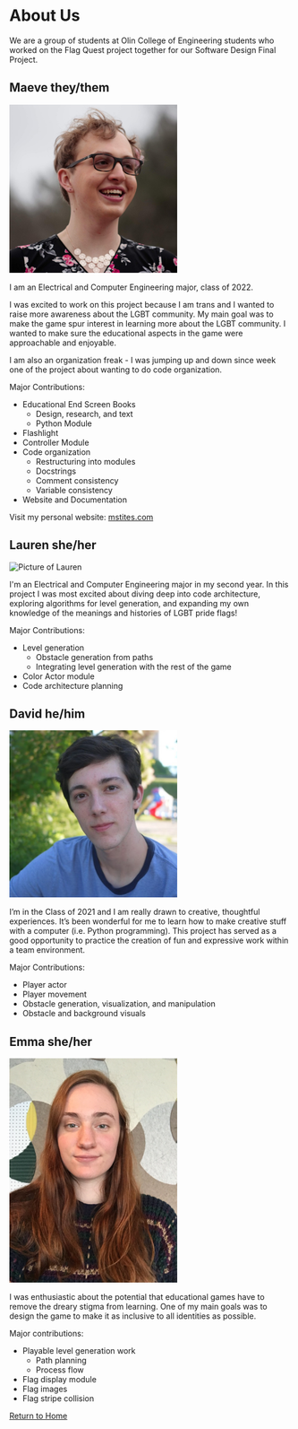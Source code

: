 # About Us
We are a group of students at Olin College of Engineering students who worked on the Flag Quest project together for our Software Design Final Project.

## Maeve they/them

<img src="./images/griffith.jpg" alt="Picture of Maeve" width="300"/>

I am an Electrical and Computer Engineering major, class of 2022.

I was excited to work on this project because I am trans and I wanted to raise more awareness about the LGBT community. My main goal was to make the game spur interest in learning more about the LGBT community. I wanted to make sure the educational aspects in the game were approachable and enjoyable.

I am also an organization freak - I was jumping up and down since week one of the project about wanting to do code organization.

Major Contributions:
* Educational End Screen Books
  * Design, research, and text
  * Python Module
* Flashlight
* Controller Module
* Code organization
  * Restructuring into modules
  * Docstrings
  * Comment consistency
  * Variable consistency
* Website and Documentation

Visit my personal website: [mstites.com](https://www.mstites.com/)

## Lauren she/her

<img src="./images/lauren.jpg" alt="Picture of Lauren" width="300"/>

I'm an Electrical and Computer Engineering major in my second year. In this project I was most excited about diving deep into code architecture, exploring algorithms for level generation, and expanding my own knowledge of the meanings and histories of LGBT pride flags!

Major Contributions:

* Level generation
  * Obstacle generation from paths
  * Integrating level generation with the rest of the game
* Color Actor module
* Code architecture planning

## David he/him

<img src="./images/david.jpg" alt="Picture of David" width="300"/>

I’m in the Class of 2021 and I am really drawn to creative, thoughtful experiences. It’s been wonderful for me to learn how to make creative stuff with a computer (i.e. Python programming). This project has served as a good opportunity to practice the creation of fun and expressive work within a team environment.

Major Contributions:

* Player actor
* Player movement
* Obstacle generation, visualization, and manipulation
* Obstacle and background visuals

## Emma she/her

<img src="./images/emma.png" alt="Picture of Emma" width="300"/>

I was enthusiastic about the potential that educational games have to remove the dreary stigma from learning. One of my main goals was to design the game to make it as inclusive to all identities as possible.

Major contributions:

* Playable level generation work
  * Path planning
  * Process flow
* Flag display module
* Flag images 
* Flag stripe collision


[Return to Home](https://sd19spring.github.io/FlagQuest/)
